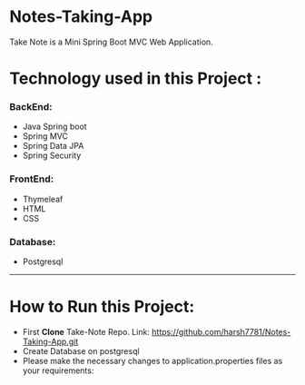# Notes-Taking-App
Take Note is a Mini Spring Boot MVC Web Application. 

# Technology used in this Project : 
<h3>BackEnd:</h3>

- Java Spring boot
- Spring MVC
- Spring Data JPA
- Spring Security


<h3>FrontEnd:</h3>

- Thymeleaf
- HTML
- CSS

<h3>Database:</h3>

- Postgresql



<hr>

<h1>How to Run this Project:</h1>

- First <b>Clone</b> Take-Note Repo. Link: https://github.com/harsh7781/Notes-Taking-App.git
- Create Database on postgresql
- Please make the necessary changes to application.properties files as your requirements: 

  
